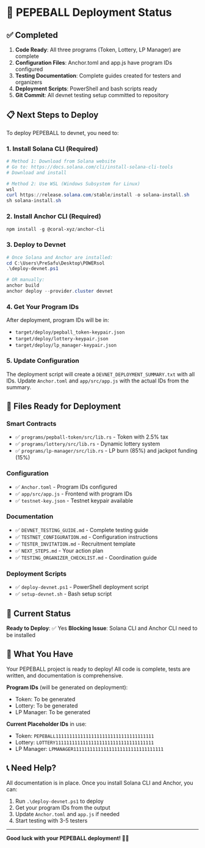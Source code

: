 # 🚀 PEPEBALL Deployment Status

## ✅ Completed

1. **Code Ready**: All three programs (Token, Lottery, LP Manager) are complete
2. **Configuration Files**: Anchor.toml and app.js have program IDs configured
3. **Testing Documentation**: Complete guides created for testers and organizers
4. **Deployment Scripts**: PowerShell and bash scripts ready
5. **Git Commit**: All devnet testing setup committed to repository

## 📋 Next Steps to Deploy

To deploy PEPEBALL to devnet, you need to:

### 1. Install Solana CLI (Required)
```powershell
# Method 1: Download from Solana website
# Go to: https://docs.solana.com/cli/install-solana-cli-tools
# Download and install

# Method 2: Use WSL (Windows Subsystem for Linux)
wsl
curl https://release.solana.com/stable/install -o solana-install.sh
sh solana-install.sh
```

### 2. Install Anchor CLI (Required)
```powershell
npm install -g @coral-xyz/anchor-cli
```

### 3. Deploy to Devnet
```powershell
# Once Solana and Anchor are installed:
cd C:\Users\PreSafu\Desktop\POWERsol
.\deploy-devnet.ps1

# OR manually:
anchor build
anchor deploy --provider.cluster devnet
```

### 4. Get Your Program IDs
After deployment, program IDs will be in:
- `target/deploy/pepball_token-keypair.json`
- `target/deploy/lottery-keypair.json`
- `target/deploy/lp_manager-keypair.json`

### 5. Update Configuration
The deployment script will create a `DEVNET_DEPLOYMENT_SUMMARY.txt` with all IDs.
Update `Anchor.toml` and `app/src/app.js` with the actual IDs from the summary.

## 📁 Files Ready for Deployment

### Smart Contracts
- ✅ `programs/pepball-token/src/lib.rs` - Token with 2.5% tax
- ✅ `programs/lottery/src/lib.rs` - Dynamic lottery system
- ✅ `programs/lp-manager/src/lib.rs` - LP burn (85%) and jackpot funding (15%)

### Configuration
- ✅ `Anchor.toml` - Program IDs configured
- ✅ `app/src/app.js` - Frontend with program IDs
- ✅ `testnet-key.json` - Testnet keypair available

### Documentation
- ✅ `DEVNET_TESTING_GUIDE.md` - Complete testing guide
- ✅ `TESTNET_CONFIGURATION.md` - Configuration instructions
- ✅ `TESTER_INVITATION.md` - Recruitment template
- ✅ `NEXT_STEPS.md` - Your action plan
- ✅ `TESTING_ORGANIZER_CHECKLIST.md` - Coordination guide

### Deployment Scripts
- ✅ `deploy-devnet.ps1` - PowerShell deployment script
- ✅ `setup-devnet.sh` - Bash setup script

## 🎯 Current Status

**Ready to Deploy**: ✅ Yes
**Blocking Issue**: Solana CLI and Anchor CLI need to be installed

## 🎉 What You Have

Your PEPEBALL project is ready to deploy! All code is complete, tests are written, and documentation is comprehensive.

**Program IDs** (will be generated on deployment):
- Token: To be generated
- Lottery: To be generated  
- LP Manager: To be generated

**Current Placeholder IDs** in use:
- Token: `PEPEBALL111111111111111111111111111111111111`
- Lottery: `LOTTERY111111111111111111111111111111111111`
- LP Manager: `LPMANAGER111111111111111111111111111111111`

## 📞 Need Help?

All documentation is in place. Once you install Solana CLI and Anchor, you can:
1. Run `.\deploy-devnet.ps1` to deploy
2. Get your program IDs from the output
3. Update `Anchor.toml` and `app.js` if needed
4. Start testing with 3-5 testers

---
**Good luck with your PEPEBALL deployment! 🐸🎰**

